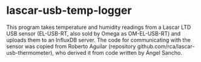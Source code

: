 # lascar-usb-temp-logger

This program takes temperature and humidity readings from a Lascar LTD USB sensor (EL-USB-RT, also sold by Omega as OM-EL-USB-RT) and uploads them to an InfluxDB server. The code for communicating with the sensor was copied from Roberto Aguilar (repository github.com/rca/lascar-usb-thermometer), who derived it from code written by Ángel Sancho.
